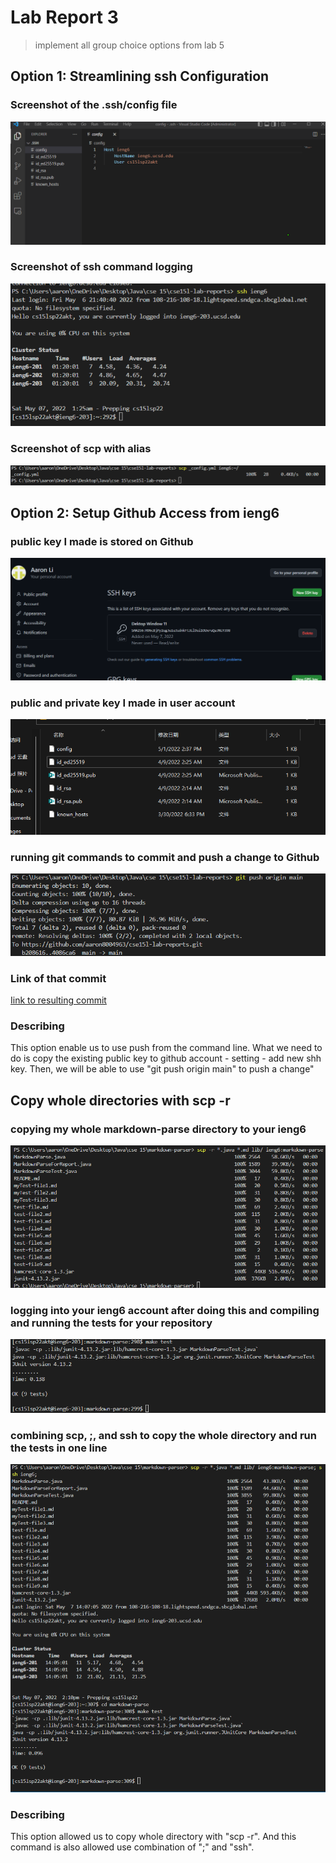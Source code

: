 # Lab Report 3
> implement all group choice options from lab 5

## Option 1: Streamlining ssh Configuration

### Screenshot of the .ssh/config file
![Image](report3Image\ConfigEditing.png)

### Screenshot of ssh command logging 
![Image](report3Image\loginWithIeng6.png)

### Screenshot of scp with alias
![Image](report3Image\scpWithAlie.png)

## Option 2: Setup Github Access from ieng6

### public key I made is stored on Github
![Image](report3Image\pubKeyInGithub.png)

### public and private key I made in user account
![Image](report3Image\privateKey&puclicKeyInUserAcc.png)

### running git commands to commit and push a change to Github
![Image](report3Image\successfulPush.png)

### Link of that commit
[Iink to resulting commit](https://github.com/aaron8004963/cse15l-lab-reports/blob/4086ca694d1e75f3e12e36f5b7866f38f2fabf1d/lab-report-3-week-6.md)

### Describing
This option enable us to use push from the command line. What we need to do is copy the existing public key to github account - setting - add new shh key. Then, we will be able to use "git push origin main" to push a change"

## Copy whole directories with scp -r
### copying my whole markdown-parse directory to your ieng6 
![Image](report3Image\copyingWholeDirectory.png)

### logging into your ieng6 account after doing this and compiling and running the tests for your repository
![Image](report3Image\compilelingAndRunTests.png)

### combining scp, ;, and ssh to copy the whole directory and run the tests in one line
![Image](report3Image\combineAndTest.png)

### Describing
This option allowed us to copy whole directory with "scp -r". And this command is also allowed use combination of ";" and "ssh". 